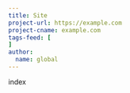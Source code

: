 ```yaml
---
title: Site
project-url: https://example.com
project-cname: example.com
tags-feed: [
]
author:
  name: global
---
```


index
